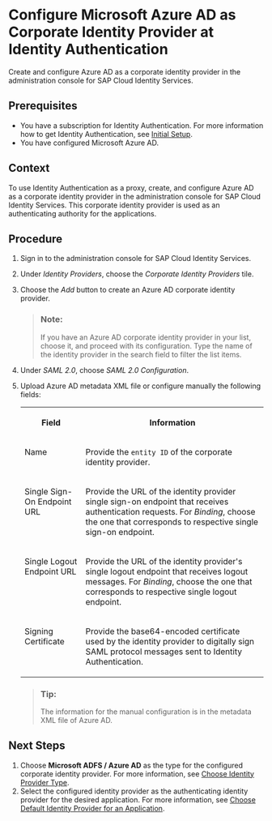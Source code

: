 <!-- loio434a207df6ff4a12923b8f9c5dcff041 -->

# Configure Microsoft Azure AD as Corporate Identity Provider at Identity Authentication

Create and configure Azure AD as a corporate identity provider in the administration console for SAP Cloud Identity Services.



## Prerequisites

-   You have a subscription for Identity Authentication. For more information how to get Identity Authentication, see [Initial Setup](../initial-setup-31af7da.md).
-   You have configured Microsoft Azure AD.



## Context

To use Identity Authentication as a proxy, create, and configure Azure AD as a corporate identity provider in the administration console for SAP Cloud Identity Services. This corporate identity provider is used as an authenticating authority for the applications.



<a name="loio434a207df6ff4a12923b8f9c5dcff041__steps_rc4_rjf_tx"/>

## Procedure

1.  Sign in to the administration console for SAP Cloud Identity Services.

2.  Under *Identity Providers*, choose the *Corporate Identity Providers* tile.

3.  Choose the *Add* button to create an Azure AD corporate identity provider.

    > ### Note:  
    > If you have an Azure AD corporate identity provider in your list, choose it, and proceed with its configuration. Type the name of the identity provider in the search field to filter the list items.

4.  Under *SAML 2.0*, choose *SAML 2.0 Configuration*.

5.  Upload Azure AD metadata XML file or configure manually the following fields:


    <table>
    <tr>
    <th valign="top">

    Field


    
    </th>
    <th valign="top">

    Information


    
    </th>
    </tr>
    <tr>
    <td valign="top">
    
    Name


    
    </td>
    <td valign="top">
    
    Provide the `entity ID` of the corporate identity provider.


    
    </td>
    </tr>
    <tr>
    <td valign="top">
    
    Single Sign-On Endpoint URL


    
    </td>
    <td valign="top">
    
    Provide the URL of the identity provider single sign-on endpoint that receives authentication requests. For *Binding*, choose the one that corresponds to respective single sign-on endpoint.


    
    </td>
    </tr>
    <tr>
    <td valign="top">
    
    Single Logout Endpoint URL


    
    </td>
    <td valign="top">
    
    Provide the URL of the identity provider's single logout endpoint that receives logout messages. For *Binding*, choose the one that corresponds to respective single logout endpoint.


    
    </td>
    </tr>
    <tr>
    <td valign="top">
    
    Signing Certificate


    
    </td>
    <td valign="top">
    
    Provide the base64-encoded certificate used by the identity provider to digitally sign SAML protocol messages sent to Identity Authentication.


    
    </td>
    </tr>
    </table>
    
    > ### Tip:  
    > The information for the manual configuration is in the metadata XML file of Azure AD.




## Next Steps

1.  Choose **Microsoft ADFS / Azure AD** as the type for the configured corporate identity provider. For more information, see [Choose Identity Provider Type](../Operation-Guide/choose-identity-provider-type-0838379.md).
2.  Select the configured identity provider as the authenticating identity provider for the desired application. For more information, see [Choose Default Identity Provider for an Application](../Operation-Guide/choose-default-identity-provider-for-an-application-e9d8274.md).

